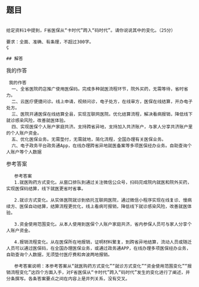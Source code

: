 ## 题目

```

给定资料1中提到，F省医保从“卡时代”跨入“码时代”。请你说说其中的变化。（25分）

要求：全面、准确、有条理，不超过300字。
ç

## 解答

```
我的作答

     我的作答
      一、全省医院药店推广使用医保码。完成多种就医流程环节，院外买药，无需等待，省时省力。
      二、云医疗便捷问诊。线上申请，视频问诊，电子处方，在线审方，医保在线结算，开办电子处方。
      三、医院开通医保在线结算全县，实现互联网医院。优化结算流程，解决看病报销，降低线下就诊感染风险，改善就医体验。
      四、实现医保个人账户家庭共济。支持跨省异地，支持加入共济账户，与家人分享共济账户里的个人账户资金。
      五、优化医保业务。无需垫付，无需就地，简化流程，全国办理有关医保业务。
      六、电子政务平台政务通App，在线办理跨省异地就医备案等多项医保经办业务。自助查询个人账户等个人数据 

参考答案
      
       参考答案
       1.就医购药方式变化。从窗口排队到通过关注微信公众号，扫码完成院内就医和院外买药，实现医保码结算，线下就医更省时省事。

       2.就诊方式变化。从实体医院就诊到依托互联网医院，通过微信小程序实现在线复诊、慢病续方、医保自动结算，结算流程更优化，线上看病可报销，降低线下就诊感染风险，改善就医体验。

       3.资金使用范围变化。从本人使用到医保个人账户家庭共济，省内参保人员可与家人分享个人账户资金。

       4.报销流程变化。从在医保所在地报销，证明材料繁复，到跨省异地结算，流动人员或随迁人员可以通过医保码，在全国办理医保业务，或通过政务通APP，在线办理多项医保经办业务，自助查询个人数据，无须垫付医疗费和奔波两地报销。

       参考答案说明：本参考答案从“就医购药方式变化”“就诊方式变化”“资金使用范围变化”“报销流程变化”这四个方面入手，对F省医保从“卡时代”跨入“码时代”发生的变化进行了阐述，并分条撰写。各条答案要点之间在内容上是并列关系，没有交叉。
```